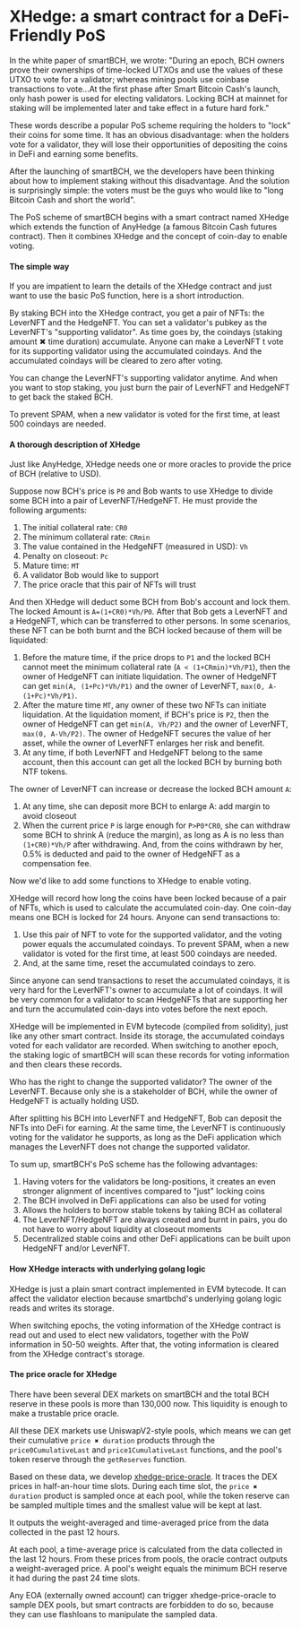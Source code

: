 # XHedge: a smart contract for a DeFi-Friendly PoS

In the white paper of smartBCH, we wrote: "During an epoch, BCH owners prove their ownerships of time-locked UTXOs and use the values of these UTXO to vote for a validator; whereas mining pools use coinbase transactions to vote...At the first phase after Smart Bitcoin Cash's launch, only hash power is used for electing validators. Locking BCH at mainnet for staking will be implemented later and take effect in a future hard fork." 

These words describe a popular PoS scheme requiring the holders to "lock" their coins for some time. It has an obvious disadvantage: when the holders vote for a validator, they will lose their opportunities of depositing the coins in DeFi and earning some benefits.

After the launching of smartBCH, we the developers have been thinking about how to implement staking without this disadvantage. And the solution is surprisingly simple: the voters must be the guys who would like to "long Bitcoin Cash and short the world".

The PoS scheme of smartBCH begins with a smart contract named XHedge which extends the function of AnyHedge (a famous Bitcoin Cash futures contract). Then it combines XHedge and the concept of coin-day to enable voting.

#### The simple way

If you are impatient to learn the details of the XHedge contract and just want to use the basic PoS function, here is a short introduction.

By staking BCH into the XHedge contract, you get a pair of NFTs: the LeverNFT and the HedgeNFT. You can set a validator's pubkey as the LeverNFT's "supporting validator". As time goes by, the coindays (staking amount ✖ time duration) accumulate. Anyone can make a LeverNFT t vote for its supporting validator using the accumulated coindays. And the accumulated coindays will be cleared to zero after voting.

You can change the LeverNFT's supporting validator anytime. And when you want to stop staking, you just burn the pair of LeverNFT and HedgeNFT to get back the staked BCH.

To prevent SPAM, when a new validator is voted for the first time, at least 500 coindays are needed.

#### A thorough description of XHedge

Just like AnyHedge, XHedge needs one or more oracles to provide the price of BCH (relative to USD).

Suppose now BCH's price is `P0` and Bob wants to use XHedge to divide some BCH into a pair of LeverNFT/HedgeNFT.  He must provide the following arguments:

1. The initial collateral rate: `CR0`
2. The minimum collateral rate: `CRmin`
3. The value contained in the HedgeNFT (measured in USD): `Vh`
4. Penalty on closeout: `Pc`
5. Mature time: `MT`
6. A validator Bob would like to support
7. The price oracle that this pair of NFTs will trust

And then XHedge will deduct some BCH from Bob's account and lock them. The locked Amount is `A=(1+CR0)*Vh/P0`. After that Bob gets a LeverNFT and a HedgeNFT, which can be transferred to other persons. In some scenarios, these NFT can be both burnt and the BCH locked because of them will be liquidated:

1. Before the mature time, if the price drops to `P1` and the locked BCH cannot meet the minimum collateral rate (`A < (1+CRmin)*Vh/P1`), then the owner of HedgeNFT can initiate liquidation.  The owner of HedgeNFT can get `min(A, (1+Pc)*Vh/P1)` and the owner of LeverNFT, `max(0, A-(1+Pc)*Vh/P1)`. 
2. After the mature time `MT`, any owner of these two NFTs can initiate liquidation. At the liquidation moment, if BCH's price is `P2`, then the owner of HedgeNFT can get `min(A, Vh/P2)` and the owner of LeverNFT, `max(0, A-Vh/P2)`. The owner of HedgeNFT secures the value of her asset, while the owner of LeverNFT enlarges her risk and benefit.
3. At any time, if both LeverNFT and HedgeNFT belong to the same account, then this account can get all the locked BCH by burning both NTF tokens.

The owner of LeverNFT can increase or decrease the locked BCH amount `A`:

1. At any time, she can deposit more BCH to enlarge A: add margin to avoid closeout
2. When the current price `P` is large enough for `P>P0*CR0`, she can withdraw some BCH to shrink A (reduce the margin), as long as A is no less than `(1+CR0)*Vh/P` after withdrawing. And, from the coins withdrawn by her, 0.5% is deducted and paid to the owner of HedgeNFT as a compensation fee.

Now we'd like to add some functions to XHedge to enable voting. 

XHedge will record how long the coins have been locked because of a pair of NFTs, which is used to calculate the accumulated coin-day. One coin-day means one BCH is locked for 24 hours. Anyone can send transactions to:

1. Use this pair of NFT to vote for the supported validator, and the voting power equals the accumulated coindays. To prevent SPAM, when a new validator is voted for the first time, at least 500 coindays are needed.
2. And, at the same time, reset the accumulated coindays to zero.

Since anyone can send transactions to reset the accumulated coindays, it is very hard for the LeverNFT's owner to accumulate a lot of coindays. It will be very common for a validator to scan HedgeNFTs that are supporting her and turn the accumulated coin-days into votes before the next epoch.

XHedge will be implemented in EVM bytecode (compiled from solidity), just like any other smart contract. Inside its storage, the accumulated coindays voted for each validator are recorded. When switching to another epoch, the staking logic of smartBCH will scan these records for voting information and then clears these records.

Who has the right to change the supported validator? The owner of the LeverNFT. Because only she is a stakeholder of BCH, while the owner of HedgeNFT is actually holding USD.

After splitting his BCH into LeverNFT and HedgeNFT, Bob can deposit the NFTs into DeFi for earning. At the same time, the LeverNFT is continuously voting for the validator he supports, as long as the DeFi application which manages the LeverNFT does not change the supported validator.

To sum up, smartBCH's PoS scheme has the following advantages:

1. Having voters for the validators be long-positions, it creates an even stronger alignment of incentives compared to "just" locking coins
2. The BCH involved in DeFi applications can also be used for voting
3. Allows the holders to borrow stable tokens by taking BCH as collateral
4. The LeverNFT/HedgeNFT are always created and burnt in pairs, you do not have to worry about liquidity at closeout moments
5. Decentralized stable coins and other DeFi applications can be built upon HedgeNFT and/or LeverNFT.

#### How XHedge interacts with underlying golang logic

XHedge is just a plain smart contract implemented in EVM bytecode. It can affect the validator election because smartbchd's underlying golang logic reads and writes its storage.

When switching epochs, the voting information of the XHedge contract is read out and used to elect new validators, together with the PoW information in 50-50 weights.  After that, the voting information is cleared from the XHedge contract's storage.

#### The price oracle for XHedge

There have been several DEX markets on smartBCH and the total  BCH reserve in these pools is more than 130,000 now. This liquidity is enough to make a trustable price oracle.

All these DEX markets use UniswapV2-style pools, which means we can get their cumulative `price ✖ duration` products through the `price0CumulativeLast` and `price1CumulativeLast` functions, and the pool's token reserve through the `getReserves` function. 

Based on these data, we develop [xhedge-price-oracle](https://github.com/smartbch/xhedge-price-oracle). It traces the DEX prices in half-an-hour time slots. During each time slot, the `price ✖ duration` product is sampled once at each pool, while the token reserve can be sampled multiple times and the smallest value will be kept at last.

It outputs the weight-averaged and time-averaged price from the data collected in the past 12 hours.

At each pool, a time-average price is calculated from the data collected in the last 12 hours. From these prices from pools, the oracle contract outputs a weight-averaged price. A pool's weight equals the minimum BCH reserve it had during the past 24 time slots.

Any EOA (externally owned account) can trigger xhedge-price-oracle to sample DEX pools, but smart contracts are forbidden to do so, because they can use flashloans to manipulate the sampled data.
